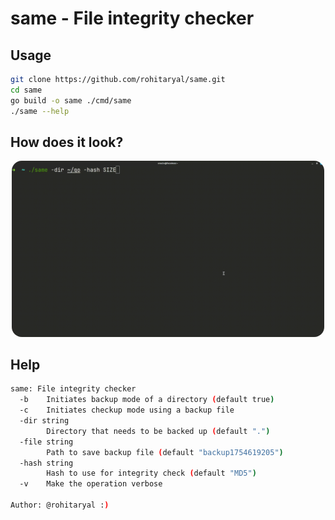 # same - File integrity checker

## Usage

```bash
git clone https://github.com/rohitaryal/same.git
cd same
go build -o same ./cmd/same
./same --help
```

## How does it look?

<p style="text-align: center">
<img src="./assets/display.gif" style="max-width: 500px;border-radius:1rem;">
</p>

## Help

```bash
same: File integrity checker
  -b    Initiates backup mode of a directory (default true)
  -c    Initiates checkup mode using a backup file
  -dir string
        Directory that needs to be backed up (default ".")
  -file string
        Path to save backup file (default "backup1754619205")
  -hash string
        Hash to use for integrity check (default "MD5")
  -v    Make the operation verbose

Author: @rohitaryal :)
```
